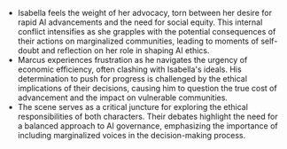 - Isabella feels the weight of her advocacy, torn between her desire for rapid AI advancements and the need for social equity. This internal conflict intensifies as she grapples with the potential consequences of their actions on marginalized communities, leading to moments of self-doubt and reflection on her role in shaping AI ethics.
- Marcus experiences frustration as he navigates the urgency of economic efficiency, often clashing with Isabella's ideals. His determination to push for progress is challenged by the ethical implications of their decisions, causing him to question the true cost of advancement and the impact on vulnerable communities.
- The scene serves as a critical juncture for exploring the ethical responsibilities of both characters. Their debates highlight the need for a balanced approach to AI governance, emphasizing the importance of including marginalized voices in the decision-making process.
